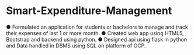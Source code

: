 # Smart-Expenditure-Management
● Formulated an application for students or bachelors to manage and track their expenses of last 1 or more month. ● Created web app using HTML5, Bootstrap and backend using python. ● Designed api using flask in python and Data handled in DBMS using SQL on platform of GCP.
